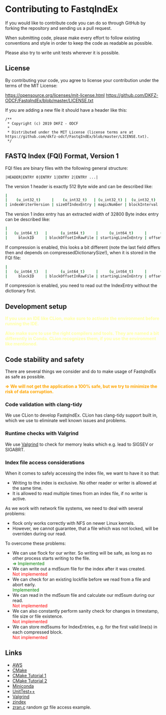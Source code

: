 # Contributing to FastqIndEx

If you would like to contribute code you can do so through GitHub by forking the repository and sending us a pull request.

When submitting code, please make every effort to follow existing conventions and style in order to keep the code as readable as possible.

Please also try to write unit tests wherever it is possible.

## License

By contributing your code, you agree to license your contribution under the terms of the MIT License:

https://opensource.org/licenses/mit-license.html
https://github.com/DKFZ-ODCF/FastqIndEx/blob/master/LICENSE.txt

If you are adding a new file it should have a header like this:

```
/**
 * Copyright (c) 2019 DKFZ - ODCF
 *
 * Distributed under the MIT License (license terms are at https://github.com/dkfz-odcf/FastqIndEx/blob/master/LICENSE.txt).
 */
 ```

## FASTQ Index (FQI) Format, Version 1

FQI files are binary files with the following general structure:

```
|HEADER|ENTRY 0|ENTRY 1|ENTRY 2|ENTRY ...|
```

The version 1 header is exactly 512 Byte wide and can be described like:

``` bash
|                                                                              (IndexHeader)                                                                             | 
|    (u_int32_t)     |    (u_int32_t)   | (u_int32_t) |  (u_int32_t)  |   (u_int64_t)   |     (u_int64_t)    |           (bool)          |   (u_char)  | (u_int64_t)[59] |
| indexWriterVersion | sizeOfIndexEntry | magicNumber | blockInterval | numberOfEntries | linesInIndexedFile | dictionariesAreCompressed | placeholder |     reserved    |
```

The version 1 index entry has an extracted width of 32800 Byte index entry can be described like:

```bash
|                                                                          IndexEntry                                                                         |
|   (u_int64_t)   |      (u_int64_t)     |     (u_int64_t)     |      (u_int32_t)       | (u_int32_t) | (u_char) |        (u_int16_t)       | (u_char)[32768] |
|     blockID     | blockOffsetInRawFile | startingLineInEntry | offsetOfFirstValidLine |     bits    | reserved | compressedDictionarySize |    dictionary   |
```

If compression is enabled, this looks a bit different (note the last field differs then and depends on compressedDictionarySize!), when it is stored in the FQI file:

```bash
|                                                                                   IndexEntry                                                                                   |
|   (u_int64_t)   |      (u_int64_t)     |     (u_int64_t)     |      (u_int32_t)       | (u_int32_t) | (u_char) |        (u_int16_t)       | (u_char)[compressedDictionarySize] |
|     blockID     | blockOffsetInRawFile | startingLineInEntry | offsetOfFirstValidLine |     bits    | reserved | compressedDictionarySize |             dictionary             |
```

If compression is enabled, you need to read out the IndexEntry without the dictionary first. 

## Development setup

**<span style="color:ffffa0;">If you use an IDE like CLion, make sure to 
activate the environment before running the IDE.</span>**

**<span style="color:ffffa0;">Also make sure to use the right compilers
and tools. They are named a bit differently in Conda. CLion recognizes
them, if you use the environment like mentioned.</span>**

## Code stability and safety

There are several things we consider and do to make usage of FastqIndEx
as safe as possible.

   
**<span style="color:orange;">=>  We will not get the application a 100%
  safe, but we try to minimize the risk of data corruption.</span>**

### Code validation with clang-tidy

We use CLion to develop FastqIndEx. CLion has clang-tidy support built 
in, which we use to eliminate well known issues and problems.

### Runtime checks with Valgrind

We use [Valgrind](http://valgrind.org/) to check for memory leaks which 
e.g. lead to SIGSEV or SIGABRT.

### Index file access considerations

When it comes to safely accessing the index file, we want to have it so
that:
- Writing to the index is exclusive. No other reader or writer is 
  allowed at the same time.
- It is allowed to read multiple times from an index file, if no writer 
  is active. 

As we work with network file systems, we need to deal with several 
problems:
- flock only works correctly with NFS on newer Linux kernels.
- However, we cannot guarantee, that a file which was not locked, will
  be overriden during our read.

To overcome these problems:
- We can use flock for our writer. So writing will be safe, as long as
  no other process starts writing to the file. 
  <br><span style="color:green;">=> Implemented</span>
- We can write out a md5sum file for the index after it was created. 
  <br><span style="color:red;">Not implemented</span>
- We can check for an existing lockfile before we read from a file and 
  abort early. 
  <br><span style="color:green;">Implemented</span>
- We can read in the md5sum file and calculate our md5sum during our 
  read. 
  <br><span style="color:red;">Not implemented</span> 
- We can also constantly perform sanity check for changes in timestamp,
  file size or file existence. 
  <br><span style="color:red;">Not implemented</span>
- We can store md5sums for IndexEntries, e.g. for the first valid 
  line(s) in each compressed block. 
  <br><span style="color:red;">Not implemented</span>

## Links

* [AWS](https://docs.aws.amazon.com/sdk-for-cpp/v1/developer-guide/setup.html)
* [CMake](https://cmake.org/)
* [CMake Tutorial 1](https://preshing.com/20170511/how-to-build-a-cmake-based-project/)
* [CMake Tutorial 2](http://wiki.ogre3d.org/Getting+Started+With+CMake)
* [Miniconda](https://docs.conda.io/en/latest/miniconda.html)
* [UnitTest++](https://github.com/unittest-cpp/unittest-cpp)
* [Valgrind](http://valgrind.org/)
* [zindex](https://mattgodbolt.github.io/zindex/#/)
* [zran.c](https://github.com/madler/zlib/blob/master/examples/zran.c) 
  random gz file access example.